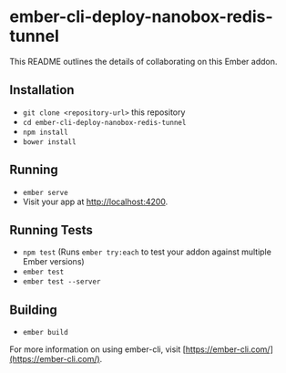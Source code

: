 # ember-cli-deploy-nanobox-redis-tunnel

This README outlines the details of collaborating on this Ember addon.

## Installation

* `git clone <repository-url>` this repository
* `cd ember-cli-deploy-nanobox-redis-tunnel`
* `npm install`
* `bower install`

## Running

* `ember serve`
* Visit your app at [http://localhost:4200](http://localhost:4200).

## Running Tests

* `npm test` (Runs `ember try:each` to test your addon against multiple Ember versions)
* `ember test`
* `ember test --server`

## Building

* `ember build`

For more information on using ember-cli, visit [https://ember-cli.com/](https://ember-cli.com/).
